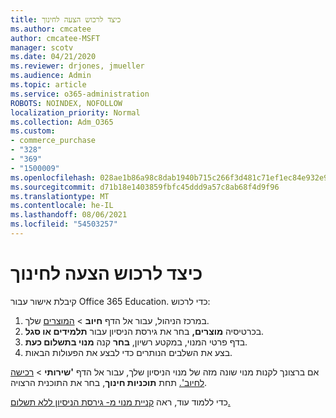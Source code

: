 ```yaml
---
title: כיצד לרכוש הצעה לחינוך
ms.author: cmcatee
author: cmcatee-MSFT
manager: scotv
ms.date: 04/21/2020
ms.reviewer: drjones, jmueller
ms.audience: Admin
ms.topic: article
ms.service: o365-administration
ROBOTS: NOINDEX, NOFOLLOW
localization_priority: Normal
ms.collection: Adm_O365
ms.custom:
- commerce_purchase
- "328"
- "369"
- "1500009"
ms.openlocfilehash: 028ae1b86a98c8dab1940b715c266f3d481c71ef1ec84e932e9c74817bccdef5
ms.sourcegitcommit: d71b18e1403859fbfc45ddd9a57c8ab68f4d9f96
ms.translationtype: MT
ms.contentlocale: he-IL
ms.lasthandoff: 08/06/2021
ms.locfileid: "54503257"
---
```

# <a name="how-to-purchase-an-education-offer"></a>כיצד לרכוש הצעה לחינוך

קיבלת אישור עבור Office 365 Education. כדי לרכוש:
  
1. במרכז הניהול, עבור אל הדף **חיוב** \> [המוצרים](https://go.microsoft.com/fwlink/p/?linkid=842054) שלך.
2. בכרטיסיה **מוצרים,** בחר את גירסת הניסיון עבור **תלמידים או סגל**.
3. בדף פרטי המנוי, במקטע רשיון, **בחר** קנה **מנוי בתשלום כעת**.
4. בצע את השלבים הנותרים כדי לבצע את הפעולות הבאות.

אם ברצונך לקנות מנוי שונה מזה של מנוי הניסיון שלך, עבור אל הדף **'שירותי** \> [רכישה לחיוב'.](https://go.microsoft.com/fwlink/p/?linkid=868433) תחת **תוכניות חינוך**, בחר את התוכנית הרצויה.

כדי ללמוד עוד, ראה [קניית מנוי מ- גירסת הניסיון ללא תשלום.](/microsoft-365/commerce/try-or-buy-microsoft-365#buy-a-subscription-from-your-free-trial)